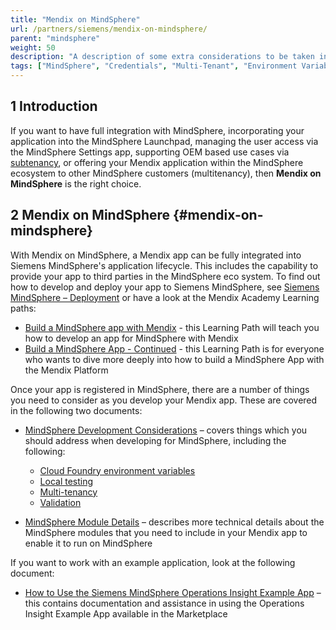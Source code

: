 ```yaml
---
title: "Mendix on MindSphere"
url: /partners/siemens/mendix-on-mindsphere/
parent: "mindsphere"
weight: 50
description: "A description of some extra considerations to be taken into account when developing for deployment to MindSphere"
tags: ["MindSphere", "Credentials", "Multi-Tenant", "Environment Variables", "Local", "Styling", "UI", "Icons", "Limitations", "Licensing", "Validation", "App Service"]
---
```


## 1 Introduction

If you want to have full integration with MindSphere, incorporating your application into the MindSphere Launchpad, managing the user access via the MindSphere Settings app, supporting OEM based use cases via [subtenancy](https://developer.mindsphere.io/howto/howto-subtenant-management.html), or offering your Mendix application within the MindSphere ecosystem to other MindSphere customers (multitenancy), then **Mendix on MindSphere** is the right choice.

## 2 Mendix on MindSphere {#mendix-on-mindsphere}

With Mendix on MindSphere, a Mendix app can be fully integrated into Siemens MindSphere's application lifecycle. This includes the capability to provide your app to third parties in the MindSphere eco system. To find out how to develop and deploy your app to Siemens MindSphere, see [Siemens MindSphere – Deployment](/developerportal/deploy/deploying-to-mindsphere/) or have a look at the Mendix Academy Learning paths:

* [Build a MindSphere app with Mendix](https://academy.mendix.com/link/path/80/Build-a-MindSphere-app-with-Mendix) - this Learning Path will teach you how to develop an app for MindSphere with Mendix
* [Build a MindSphere App - Continued](https://academy.mendix.com/link/path/93/Build-a-MindSphere-App---Continued) - this Learning Path is for everyone who wants to dive more deeply into how to build a MindSphere App with the Mendix Platform

Once your app is registered in MindSphere, there are a number of things you need to consider as you develop your Mendix app. These are covered in the following two documents:

* [MindSphere Development Considerations](/partners/siemens/mindsphere-development-considerations/) – covers things which you should address when developing for MindSphere, including the following:

  * [Cloud Foundry environment variables](/partners/siemens/mindsphere-development-considerations/#cfenvvars)
  * [Local testing](/partners/siemens/mindsphere-development-considerations/#localtesting)
  * [Multi-tenancy](/partners/siemens/mindsphere-development-considerations/#multitenancy)
  * [Validation<br style="margin-bottom: 10px;">](/partners/siemens/mindsphere-development-considerations/#validation)

* [MindSphere Module Details](/partners/siemens/mindsphere-module-details/) – describes more technical details about the MindSphere modules that you need to include in your Mendix app to enable it to run on MindSphere

If you want to work with an example application, look at the following document:

* [How to  Use the Siemens MindSphere Operations Insight Example App](/partners/siemens/mindsphere-example-app/) – this contains documentation and assistance in using the Operations Insight Example App available in the Marketplace

